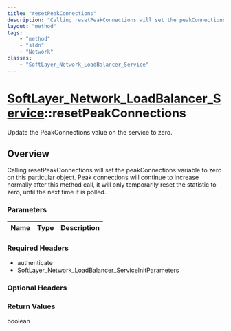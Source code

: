 ```yaml
---
title: "resetPeakConnections"
description: "Calling resetPeakConnections will set the peakConnections variable to zero on this particular object. Peak connections w... "
layout: "method"
tags:
    - "method"
    - "sldn"
    - "Network"
classes:
    - "SoftLayer_Network_LoadBalancer_Service"
---
```

# [SoftLayer_Network_LoadBalancer_Service](/reference/services/SoftLayer_Network_LoadBalancer_Service)::resetPeakConnections

Update the PeakConnections value on the service to zero.


## Overview 
Calling resetPeakConnections will set the peakConnections variable to zero on this particular object. Peak connections will continue to increase normally after this method call, it will only temporarily reset the statistic to zero, until the next time it is polled. 

### Parameters 
|Name | Type | Description |
| --- | --- | --- |


### Required Headers
* authenticate
* SoftLayer_Network_LoadBalancer_ServiceInitParameters

### Optional Headers

### Return Values
boolean

